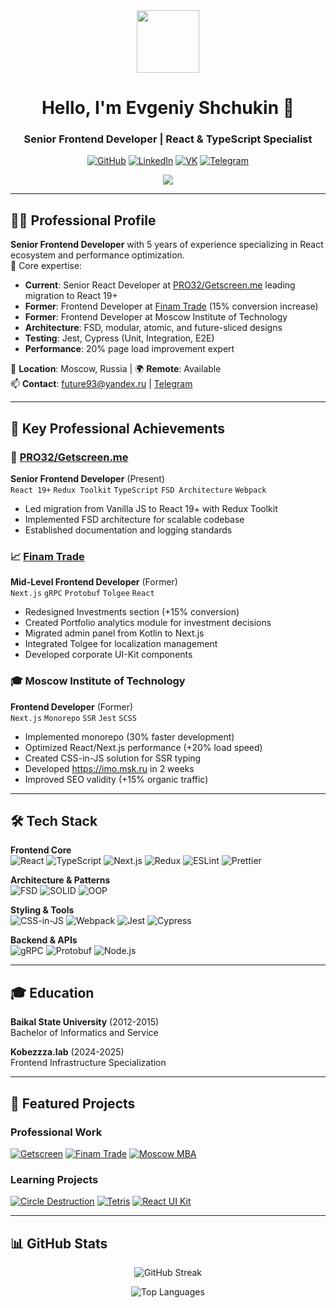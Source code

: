 <div align="center">
  <img src="https://media.giphy.com/media/M9gbBd9nbDrOTu1Mqx/giphy.gif" width="100">
  <h1>Hello, I'm Evgeniy Shchukin 👋</h1>
  <h3>Senior Frontend Developer | React & TypeScript Specialist</h3>
  
  [![GitHub](https://img.shields.io/badge/GitHub-black?logo=github&style=for-the-badge)](https://github.com/Evgenie)
  [![LinkedIn](https://img.shields.io/badge/LinkedIn-0A66C2?logo=linkedin&style=for-the-badge)](https://www.linkedin.com/in/evgeniy-shchukin/)
  [![VK](https://img.shields.io/badge/VK-0077FF?logo=vk&style=for-the-badge)](https://vk.com/evgeniy_shukin)
  [![Telegram](https://img.shields.io/badge/Telegram-2CA5E0?logo=telegram&style=for-the-badge)](https://t.me/eu_bro)
  
  <img src="https://komarev.com/ghpvc/?username=Evgenie&color=blue&style=flat-square">
</div>

---

## 👨‍💻 Professional Profile

**Senior Frontend Developer** with 5 years of experience specializing in React ecosystem and performance optimization.  
🚀 Core expertise:
- **Current**: Senior React Developer at [PRO32/Getscreen.me](https://getscreen.me) leading migration to React 19+
- **Former**: Frontend Developer at [Finam Trade](https://trading.finam.ru/) (15% conversion increase)
- **Former**: Frontend Developer at Moscow Institute of Technology
- **Architecture**: FSD, modular, atomic, and future-sliced designs
- **Testing**: Jest, Cypress (Unit, Integration, E2E)
- **Performance**: 20% page load improvement expert

📍 **Location**: Moscow, Russia | 🌍 **Remote**: Available  
📫 **Contact**: [future93@yandex.ru](mailto:future93@yandex.ru) | [Telegram](https://t.me/eu_bro)

---

## 💼 Key Professional Achievements

### 🚀 [PRO32/Getscreen.me](https://getscreen.me)
**Senior Frontend Developer** (Present)  
`React 19+` `Redux Toolkit` `TypeScript` `FSD Architecture` `Webpack`
- Led migration from Vanilla JS to React 19+ with Redux Toolkit
- Implemented FSD architecture for scalable codebase
- Established documentation and logging standards

### 📈 [Finam Trade](https://trading.finam.ru)
**Mid-Level Frontend Developer** (Former)  
`Next.js` `gRPC` `Protobuf` `Tolgee` `React`
- Redesigned Investments section (+15% conversion)
- Created Portfolio analytics module for investment decisions
- Migrated admin panel from Kotlin to Next.js
- Integrated Tolgee for localization management
- Developed corporate UI-Kit components

### 🎓 Moscow Institute of Technology
**Frontend Developer** (Former)  
`Next.js` `Monorepo` `SSR` `Jest` `SCSS`
- Implemented monorepo (30% faster development)
- Optimized React/Next.js performance (+20% load speed)
- Created CSS-in-JS solution for SSR typing
- Developed https://imo.msk.ru in 2 weeks
- Improved SEO validity (+15% organic traffic)

---

## 🛠️ Tech Stack

**Frontend Core**  
![React](https://img.shields.io/badge/-React-61DAFB?logo=react&logoColor=black)
![TypeScript](https://img.shields.io/badge/-TypeScript-3178C6?logo=typescript&logoColor=white)
![Next.js](https://img.shields.io/badge/-Next.js-000000?logo=nextdotjs)
![Redux](https://img.shields.io/badge/-Redux-764ABC?logo=redux)
![ESLint](https://img.shields.io/badge/-ESLint-4B32C3?logo=eslint&logoColor=white)
![Prettier](https://img.shields.io/badge/code_style-prettier-ff69b4.svg?style=flat-square)

**Architecture & Patterns**  
![FSD](https://img.shields.io/badge/-FSD_Architecture-2496ED)
![SOLID](https://img.shields.io/badge/-SOLID_Principles-FF6B6B)
![OOP](https://img.shields.io/badge/-OOP-4EC9B0)

**Styling & Tools**  
![CSS-in-JS](https://img.shields.io/badge/-CSS--in--JS-333?logo=styledcomponents)
![Webpack](https://img.shields.io/badge/-Webpack-8DD6F9?logo=webpack&logoColor=black)
![Jest](https://img.shields.io/badge/-Jest-C21325?logo=jest)
![Cypress](https://img.shields.io/badge/-Cypress-17202C?logo=cypress)

**Backend & APIs**  
![gRPC](https://img.shields.io/badge/-gRPC-333?logo=google)
![Protobuf](https://img.shields.io/badge/-Protocol_Buffers-4A76CD)
![Node.js](https://img.shields.io/badge/-Node.js-333?logo=nodedotjs)

---

## 🎓 Education

**Baikal State University** (2012-2015)  
Bachelor of Informatics and Service

**Kobezzza.lab** (2024-2025)  
Frontend Infrastructure Specialization

---

## 🔨 Featured Projects

### Professional Work
[![Getscreen](https://img.shields.io/badge/-Getscreen.me-2496ED?style=flat)](https://getscreen.me)
[![Finam Trade](https://img.shields.io/badge/-Finam_Trade-00A650?style=flat)](https://trading.finam.ru)
[![Moscow MBA](https://img.shields.io/badge/-Moscow_MBA-8E44AD?style=flat)](https://moscow.mba)

### Learning Projects
[![Circle Destruction](https://img.shields.io/badge/-Circle_Destruction_Game-FF4136?style=flat)](https://evgenie.github.io/killCreateBalls)
[![Tetris](https://img.shields.io/badge/-Tetris_Game-001F3F?style=flat)](https://evgenie.github.io/tetrisJS)
[![React UI Kit](https://img.shields.io/badge/-React_UI_Kit-61DAFB?style=flat)](https://github.com/Evgenie/react-uikit)

---

## 📊 GitHub Stats

<div align="center">
  
  ![GitHub Streak](https://streak-stats.demolab.com/?user=Evgenie&theme=transparent&hide_border=true&fire=DD2727&sideNums=129ADD&currStreakNum=129ADD&currStreakLabel=DD2727&ring=ff7919ff&exclude_days=Sun,Sat)

  ![Top Languages](https://github-readme-stats.vercel.app/api/top-langs/?username=Evgenie&layout=compact&theme=transparent)

</div>
